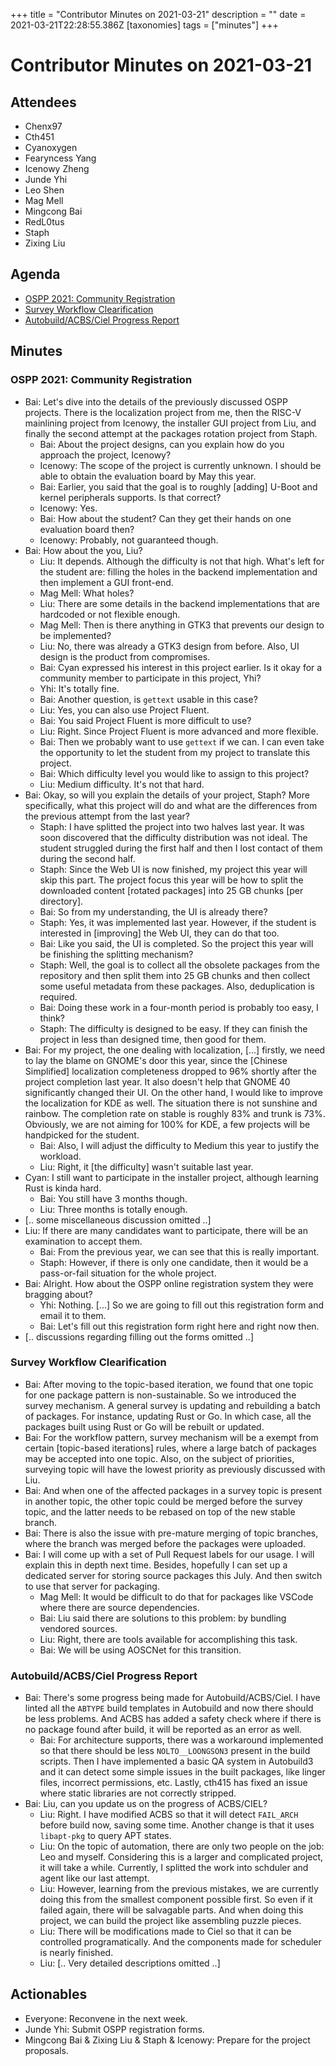 +++
title = "Contributor Minutes on 2021-03-21"
description = ""
date = 2021-03-21T22:28:55.386Z
[taxonomies]
tags = ["minutes"]
+++

Contributor Minutes on 2021-03-21
=================================

Attendees
---------

- Chenx97
- Cth451
- Cyanoxygen
- Fearyncess Yang
- Icenowy Zheng
- Junde Yhi
- Leo Shen
- Mag Mell
- Mingcong Bai
- RedL0tus
- Staph
- Zixing Liu

Agenda
------

- [OSPP 2021: Community Registration](#ospp-2021-community-registration)
- [Survey Workflow Clearification](#survey-workflow-clearification)
- [Autobuild/ACBS/Ciel Progress Report](#autobuild-acbs-ciel-progress-report)

Minutes
-------

### OSPP 2021: Community Registration

- Bai: Let's dive into the details of the previously discussed OSPP projects. 
There is the localization project from me, then the RISC-V mainlining project from Icenowy, the installer GUI project from Liu, and finally the second attempt at the packages rotation project from Staph.
    - Bai: About the project designs, can you explain how do you approach the project, Icenowy?
    - Icenowy: The scope of the project is currently unknown. I should be able to obtain the evaluation board by May this year.
    - Bai: Earlier, you said that the goal is to roughly [adding] U-Boot and kernel peripherals supports. Is that correct?
    - Icenowy: Yes.
    - Bai: How about the student? Can they get their hands on one evaluation board then?
    - Icenowy: Probably, not guaranteed though.
- Bai: How about the you, Liu?
    - Liu: It depends. Although the difficulty is not that high. What's left for the student are: filling the holes in the backend implementation and then implement a GUI front-end.
    - Mag Mell: What holes?
    - Liu: There are some details in the backend implementations that are hardcoded or not flexible enough.
    - Mag Mell: Then is there anything in GTK3 that prevents our design to be implemented?
    - Liu: No, there was already a GTK3 design from before. Also, UI design is the product from compromises.
    - Bai: Cyan expressed his interest in this project earlier. Is it okay for a community member to participate in this project, Yhi?
    - Yhi: It's totally fine.
    - Bai: Another question, is `gettext` usable in this case?
    - Liu: Yes, you can also use Project Fluent.
    - Bai: You said Project Fluent is more difficult to use?
    - Liu: Right. Since Project Fluent is more advanced and more flexible.
    - Bai: Then we probably want to use `gettext` if we can. I can even take the opportunity to let the student from my project to translate this project.
    - Bai: Which difficulty level you would like to assign to this project?
    - Liu: Medium difficulty. It's not that hard.
- Bai: Okay, so will you explain the details of your project, Staph? More specifically, what this project will do and what are the differences from the previous attempt from the last year?
    - Staph: I have splitted the project into two halves last year. It was soon discovered that the difficulty distribution was not ideal. The student struggled during the first half and then I lost contact of them during the second half.
    - Staph: Since the Web UI is now finished, my project this year will skip this part. The project focus this year will be how to split the downloaded content [rotated packages] into 25 GB chunks [per directory].
    - Bai: So from my understanding, the UI is already there?
    - Staph: Yes, it was implemented last year. However, if the student is interested in [improving] the Web UI, they can do that too.
    - Bai: Like you said, the UI is completed. So the project this year will be finishing the splitting mechanism?
    - Staph: Well, the goal is to collect all the obsolete packages from the repository and then split them into 25 GB chunks and then collect some useful metadata from these packages. Also, deduplication is required.
    - Bai: Doing these work in a four-month period is probably too easy, I think?
    - Staph: The difficulty is designed to be easy. If they can finish the project in less than designed time, then good for them.
- Bai: For my project, the one dealing with localization, [...] firstly, we need to lay the blame on GNOME's door this year, since the [Chinese Simplified] localization completeness dropped to 96% shortly after the project completion last year. It also doesn't help that GNOME 40 significantly changed their UI.
On the other hand, I would like to improve the localization for KDE as well. The situation there is not sunshine and rainbow. The completion rate on stable is roughly 83% and trunk is 73%. Obviously, we are not aiming for 100% for KDE, a few projects will be handpicked for the student.
    - Bai: Also, I will adjust the difficulty to Medium this year to justify the workload.
    - Liu: Right, it [the difficulty] wasn't suitable last year.
- Cyan: I still want to participate in the installer project, although learning Rust is kinda hard.
    - Bai: You still have 3 months though.
    - Liu: Three months is totally enough.
- [.. some miscellaneous discussion omitted ..]
- Liu: If there are many candidates want to participate, there will be an examination to accept them.
    - Bai: From the previous year, we can see that this is really important.
    - Staph: However, if there is only one candidate, then it would be a pass-or-fail situation for the whole project.
- Bai: Alright. How about the OSPP online registration system they were bragging about?
    - Yhi: Nothing. [...] So we are going to fill out this registration form and email it to them.
    - Bai: Let's fill out this registration form right here and right now then.
- [.. discussions regarding filling out the forms omitted ..]


### Survey Workflow Clearification

- Bai: After moving to the topic-based iteration, we found that one topic for one package pattern is non-sustainable. So we introduced the survey mechanism.
A general survey is updating and rebuilding a batch of packages. For instance, updating Rust or Go. In which case, all the packages built using Rust or Go will be rebuilt or updated.
- Bai: For the workflow pattern, survey mechanism will be a exempt from certain [topic-based iterations] rules, where a large batch of packages may be accepted into one topic.
Also, on the subject of priorities, surveying topic will have the lowest priority as previously discussed with Liu.
- Bai: And when one of the affected packages in a survey topic is present in another topic, the other topic could be merged before the survey topic, and the latter needs to be rebased on top of the new stable branch.
- Bai: There is also the issue with pre-mature merging of topic branches, where the branch was merged before the packages were uploaded.
- Bai: I will come up with a set of Pull Request labels for our usage. I will explain this in depth next time.
Besides, hopefully I can set up a dedicated server for storing source packages this July. And then switch to use that server for packaging.
    - Mag Mell: It would be difficult to do that for packages like VSCode where there are source dependencies.
    - Bai: Liu said there are solutions to this problem: by bundling vendored sources.
    - Liu: Right, there are tools available for accomplishing this task.
    - Bai: We will be using AOSCNet for this transition.

### Autobuild/ACBS/Ciel Progress Report

- Bai: There's some progress being made for Autobuild/ACBS/Ciel.
I have linted all the `ABTYPE` build templates in Autobuild and now there should be less problems. 
And ACBS has added a safety check where if there is no package found after build, it will be reported as an error as well.
    - Bai: For architecture supports, there was a workaround implemented so that there should be less `NOLTO__LOONGSON3` present in the build scripts.
    Then I have implemented a basic QA system in Autobuild3 and it can detect some simple issues in the built packages, like linger files, incorrect permissions, etc.
    Lastly, cth415 has fixed an issue where static libraries are not correctly stripped.
- Bai: Liu, can you update us on the progress of ACBS/CIEL?
    - Liu: Right. I have modified ACBS so that it will detect `FAIL_ARCH` before build now, saving some time. Another change is that it uses `libapt-pkg` to query APT states.
    - Liu: On the topic of automation, there are only two people on the job: Leo and myself. Considering this is a larger and complicated project, it will take a while. Currently, I splitted the work into schduler and agent like our last attempt.
    - Liu: However, learning from the previous mistakes, we are currently doing this from the smallest component possible first. So even if it failed again, there will be salvagable parts. And when doing this project, we can build the project like assembling puzzle pieces.
    - Liu: There will be modifications made to Ciel so that it can be controlled programatically. And the components made for scheduler is nearly finished.
    - Liu: [.. Very detailed descriptions omitted ..]


Actionables
-----------

- Everyone: Reconvene in the next week.
- Junde Yhi: Submit OSPP registration forms.
- Mingcong Bai & Zixing Liu & Staph & Icenowy: Prepare for the project proposals. 
